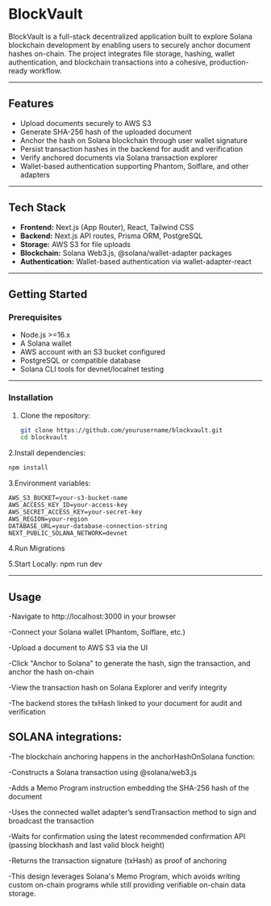 # BlockVault

BlockVault is a full-stack decentralized application built to explore Solana blockchain development by enabling users to securely anchor document hashes on-chain. The project integrates file storage, hashing, wallet authentication, and blockchain transactions into a cohesive, production-ready workflow.

---

## Features

- Upload documents securely to AWS S3
- Generate SHA-256 hash of the uploaded document
- Anchor the hash on Solana blockchain through user wallet signature
- Persist transaction hashes in the backend for audit and verification
- Verify anchored documents via Solana transaction explorer
- Wallet-based authentication supporting Phantom, Solflare, and other adapters

---

## Tech Stack

- **Frontend:** Next.js (App Router), React, Tailwind CSS
- **Backend:** Next.js API routes, Prisma ORM, PostgreSQL 
- **Storage:** AWS S3 for file uploads
- **Blockchain:** Solana Web3.js, @solana/wallet-adapter packages
- **Authentication:** Wallet-based authentication via wallet-adapter-react

---

## Getting Started

### Prerequisites

- Node.js >=16.x
- A Solana wallet 
- AWS account with an S3 bucket configured
- PostgreSQL or compatible database
-  Solana CLI tools for devnet/localnet testing

---

### Installation

1. Clone the repository:

   ```bash
   git clone https://github.com/yourusername/blockvault.git
   cd blockvault
   ```

2.Install dependencies:

```bash
npm install
```

3.Environment variables:

    AWS_S3_BUCKET=your-s3-bucket-name
    AWS_ACCESS_KEY_ID=your-access-key
    AWS_SECRET_ACCESS_KEY=your-secret-key
    AWS_REGION=your-region
    DATABASE_URL=your-database-connection-string
    NEXT_PUBLIC_SOLANA_NETWORK=devnet

4.Run Migrations

5.Start Locally:
npm run dev

---

## Usage

-Navigate to http://localhost:3000 in your browser

-Connect your Solana wallet (Phantom, Solflare, etc.)

-Upload a document to AWS S3 via the UI

-Click "Anchor to Solana" to generate the hash, sign the transaction, and anchor the hash on-chain

-View the transaction hash on Solana Explorer and verify integrity

-The backend stores the txHash linked to your document for audit and verification

## SOLANA integrations:

-The blockchain anchoring happens in the anchorHashOnSolana function:

-Constructs a Solana transaction using @solana/web3.js

-Adds a Memo Program instruction embedding the SHA-256 hash of the document

-Uses the connected wallet adapter’s sendTransaction method to sign and broadcast the transaction

-Waits for confirmation using the latest recommended confirmation API (passing blockhash and last valid block height)

-Returns the transaction signature (txHash) as proof of anchoring

-This design leverages Solana's Memo Program, which avoids writing custom on-chain programs while still providing verifiable on-chain data storage.
